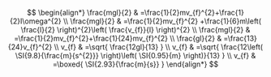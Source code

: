 $$
\begin{align*}
\frac{mgl}{2} & =\frac{1}{2}mv_{f}^{2}+\frac{1}{2}I\omega^{2} \\
\frac{mgl}{2} & =\frac{1}{2}mv_{f}^{2} +\frac{1}{6}m\left( \frac{l}{2} \right)^{2}\left( \frac{v_{f}}{l} \right)^{2} \\
\frac{mgl}{2} & =\frac{1}{2}mv_{f}^{2}+\frac{1}{24}mv_{f}^{2} \\
\frac{gl}{2} & =\frac{13}{24}v_{f}^{2} \\
v_{f} & =\sqrt{ \frac{12gl}{13} } \\
v_{f} & =\sqrt{ \frac{12\left( \SI{9.8}{\frac{m}{s^{2}}} \right)\left( \SI{0.95}{m} \right)}{13} } \\
v_{f} & =\boxed{ \SI{2.93}{\frac{m}{s}} }
\end{align*}
$$
